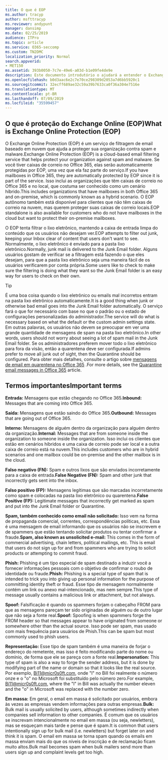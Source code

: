 ```yaml
---
title: O que é EOP
ms.author: tracyp
author: msfttracyp
ms.reviewer: andypunt
manager: dansimp
ms.date: 02/25/2019
audience: ITPro
ms.topic: article
ms.service: O365-seccomp
ms.custom: TN2DMC
localization_priority: Normal
search.appverid:
- MET150
ms.assetid: 393b0050-7c7e-49e6-a03d-b1e09fe4de9e
description: Este documento introdutório o ajudará a entender o Exchange Online Protection (EOP) e uma terminologia importante. Isso se aplica aos clientes do Office 365 que estão protegendo caixas de correio hospedadas em nuvem do Exchange Online e clientes autônomos do EOP que estão protegendo caixas de correio locais, como o Exchange Server 2016.
ms.openlocfilehash: b0d3aac6e2c7e70ce298309d2053a7d6bb5920c1
ms.sourcegitcommit: 32ecff689ae32c59a39b7633ca0f36a304e7516e
ms.translationtype: MT
ms.contentlocale: pt-BR
ms.lasthandoff: 07/09/2019
ms.locfileid: "35599457"
---
```

## <a name="what-is-exchange-online-protection-eop"></a><span data-ttu-id="4b23a-104">O que é proteção do Exchange Online (EOP)</span><span class="sxs-lookup"><span data-stu-id="4b23a-104">What is Exchange Online Protection (EOP)</span></span>

<span data-ttu-id="4b23a-105">O Exchange Online Protection (EOP) é um serviço de filtragem de email baseado em nuvem que ajuda a proteger sua organização contra spam e malware.</span><span class="sxs-lookup"><span data-stu-id="4b23a-105">Exchange Online Protection (EOP) is a cloud-based email filtering service that helps protect your organization against spam and malware.</span></span> <span data-ttu-id="4b23a-106">Se você tiver caixas de correio no Office 365, elas serão automaticamente protegidas por EOP, uma vez que ela faz parte do serviço.</span><span class="sxs-lookup"><span data-stu-id="4b23a-106">If you have mailboxes in Office 365, they are automatically protected by EOP since it is part of the service.</span></span> <span data-ttu-id="4b23a-107">Isso inclui as organizações que têm caixas de correio no Office 365 e no local, que costuma ser conhecido como um cenário híbrido.</span><span class="sxs-lookup"><span data-stu-id="4b23a-107">This includes organizations that have mailboxes in both Office 365 and on-premise, which is commonly known as a hybrid scenario.</span></span> <span data-ttu-id="4b23a-108">O EOP autônomo também está disponível para clientes que não têm caixas de correio na nuvem, mas querem proteger suas caixas de correio locais.</span><span class="sxs-lookup"><span data-stu-id="4b23a-108">EOP standalone is also available for customers who do not have mailboxes in the cloud but want to protect their on-premise mailboxes.</span></span> 

<span data-ttu-id="4b23a-109">O EOP tenta filtrar o lixo eletrônico, mantendo a caixa de entrada limpa do conteúdo que os usuários não desejam ver.</span><span class="sxs-lookup"><span data-stu-id="4b23a-109">EOP attempts to filter out junk, keeping your Inbox clear of content that users don't want to see.</span></span> <span data-ttu-id="4b23a-110">Normalmente, o lixo eletrônico é enviado para a pasta lixo eletrônico.</span><span class="sxs-lookup"><span data-stu-id="4b23a-110">Normally, junk mail is delivered to the Junk Email folder.</span></span> <span data-ttu-id="4b23a-111">Alguns usuários gostam de verificar se a filtragem está fazendo o que eles desejam, para que a pasta lixo eletrônico seja uma maneira fácil de os usuários verificarem por conta própria.</span><span class="sxs-lookup"><span data-stu-id="4b23a-111">Some users like to check to make sure the filtering is doing what they want so the Junk Email folder is an easy way for users to check on their own.</span></span>  

> [!TIP]
> <span data-ttu-id="4b23a-112">É uma boa coisa quando o lixo eletrônico ou emails mal incorretos entram na pasta lixo eletrônico automaticamente.</span><span class="sxs-lookup"><span data-stu-id="4b23a-112">It is a good thing when junk or otherwise bad email goes into the Junk Email folder automatically.</span></span> <span data-ttu-id="4b23a-113">O serviço fará o que for necessário com base no que o padrão ou o estado de configurações personalizadas do administrador.</span><span class="sxs-lookup"><span data-stu-id="4b23a-113">The service will do what is necessary based on what the default or the custom admin settings state.</span></span> <span data-ttu-id="4b23a-114">Em outras palavras, os usuários não devem se preocupar em ver uma grande quantidade de mensagens de spam na pasta lixo eletrônico.</span><span class="sxs-lookup"><span data-stu-id="4b23a-114">In other words, users should not worry about seeing a lot of spam mail in the Junk Email folder.</span></span> <span data-ttu-id="4b23a-115">Se os administradores preferem mover todo o lixo eletrônico para fora da visão, então a quarentena deve ser configurada.</span><span class="sxs-lookup"><span data-stu-id="4b23a-115">If admins prefer to move all junk out of sight, then the Quarantine should be configured.</span></span> <span data-ttu-id="4b23a-116">Para obter mais detalhes, consulte o artigo sobre [mensagens de email em quarentena no Office 365](../quarantine-email-messages.md) .</span><span class="sxs-lookup"><span data-stu-id="4b23a-116">For more details, see the [Quarantine email messages in Office 365](../quarantine-email-messages.md) article.</span></span>

## <a name="important-terms"></a><span data-ttu-id="4b23a-117">Termos importantes</span><span class="sxs-lookup"><span data-stu-id="4b23a-117">Important terms</span></span>

<span data-ttu-id="4b23a-118">**Entrada:** Mensagens que estão chegando no Office 365.</span><span class="sxs-lookup"><span data-stu-id="4b23a-118">**Inbound:** Messages that are coming into Office 365.</span></span>

<span data-ttu-id="4b23a-119">**Saída:** Mensagens que estão saindo do Office 365.</span><span class="sxs-lookup"><span data-stu-id="4b23a-119">**Outbound:** Messages that are going out of Office 365.</span></span>

<span data-ttu-id="4b23a-120">**Interno:** Mensagens de alguém dentro da organização para alguém dentro da organização.</span><span class="sxs-lookup"><span data-stu-id="4b23a-120">**Internal:** Messages that are from someone inside the organization to someone inside the organization.</span></span> <span data-ttu-id="4b23a-121">Isso inclui os clientes que estão em cenários híbridos e uma caixa de correio pode ser local e a outra caixa de correio está na nuvem.</span><span class="sxs-lookup"><span data-stu-id="4b23a-121">This includes customers who are in hybrid scenarios and one mailbox could be on-premise and the other mailbox is in the cloud.</span></span>

<span data-ttu-id="4b23a-122">**Falso negativo (FN):** Spam e outros lixos que são enviados incorretamente para a caixa de entrada.</span><span class="sxs-lookup"><span data-stu-id="4b23a-122">**False Negative (FN):** Spam and other junk that incorrectly gets sent into the inbox.</span></span>

<span data-ttu-id="4b23a-123">**Falso positivo (FP):** Mensagens legítimas que são marcadas incorretamente como spam e colocadas na pasta lixo eletrônico ou quarentena.</span><span class="sxs-lookup"><span data-stu-id="4b23a-123">**False Positive (FP):** Legitimate messages that incorrectly get marked as spam and put into the Junk Email folder or Quarantine.</span></span>

<span data-ttu-id="4b23a-124">**Spam, também conhecido como email não solicitado:** Isso vem na forma de propaganda comercial, correntes, correspondências políticas, etc. Essa é uma mensagem de email informando que os usuários não se inscrevem e de spammers que estão tentando solicitar produtos ou tentar confirmar a fraude.</span><span class="sxs-lookup"><span data-stu-id="4b23a-124">**Spam, also known as unsolicited e-mail:** This comes in the form of commercial advertising, chain letters, political mailings, etc. This is email that users do not sign up for and from spammers who are trying to solicit products or attempting to commit fraud.</span></span>

<span data-ttu-id="4b23a-125">**Phish:** Phishing é um tipo especial de spam destinado a induzir você a fornecer informações pessoais com o objetivo de confirmar o roubo de identidade ou fraude.</span><span class="sxs-lookup"><span data-stu-id="4b23a-125">**Phish:** Phishing is a special type of spam that is intended to trick you into giving up personal information for the purpose of committing identity theft or fraud.</span></span> <span data-ttu-id="4b23a-126">Esse tipo de mensagem normalmente contém um link ou anexo mal-intencionado, mas nem sempre.</span><span class="sxs-lookup"><span data-stu-id="4b23a-126">This type of message usually contains a malicious link or attachment, but not always.</span></span>

<span data-ttu-id="4b23a-127">**Spoof:** Falsificação é quando os spammers forjam o cabeçalho FROM para que as mensagens pareçam ter sido originadas de alguém ou de outro lugar que não seja a fonte real.</span><span class="sxs-lookup"><span data-stu-id="4b23a-127">**Spoof:** Spoofing is when spammers forge the FROM header so that messages appear to have originated from someone or somewhere other than the actual source.</span></span> <span data-ttu-id="4b23a-128">Isso pode ser spam, mas usado com mais frequência para usuários de Phish.</span><span class="sxs-lookup"><span data-stu-id="4b23a-128">This can be spam but most commonly used to phish users.</span></span>

<span data-ttu-id="4b23a-129">**Representação:** Esse tipo de spam também é uma maneira de forjar o endereço do remetente, mas isso é feito modificando parte do nome ou domínio, de forma que ele se pareça com a fonte real.</span><span class="sxs-lookup"><span data-stu-id="4b23a-129">**Impersonation:** This type of spam is also a way to forge the sender address, but it is done by modifying part of the name or domain so that it looks like the real source.</span></span> <span data-ttu-id="4b23a-130">Por exemplo, Bi11@micr0s0ft.com, onde "l" no Bill foi realmente o número onze e o "o" no Microsoft foi substituído pelo número zero.</span><span class="sxs-lookup"><span data-stu-id="4b23a-130">For example, Bi11@micr0s0ft.com, where the "l" in Bill was actually the number eleven and the "o" in Microsoft was replaced with the number zero.</span></span>

<span data-ttu-id="4b23a-131">**Em massa:** Em geral, o email em massa é solicitado por usuários, embora às vezes as empresas vendem informações para outras empresas.</span><span class="sxs-lookup"><span data-stu-id="4b23a-131">**Bulk:** Bulk mail is usually solicited by users, although sometimes indirectly when companies sell information to other companies.</span></span> <span data-ttu-id="4b23a-132">É comum que os usuários se inscrevam intencionalmente no email em massa (ou seja, newletters), mas se esqueçam mais tarde e pense que é spam.</span><span class="sxs-lookup"><span data-stu-id="4b23a-132">It is common that users intentionally sign up for bulk mail (i.e. newletters) but forget later on and think it is spam.</span></span> <span data-ttu-id="4b23a-133">O email em massa se torna spam quando os emails em massa enviam mais do que os níveis de inscrição e de reclamação ficam muito altos.</span><span class="sxs-lookup"><span data-stu-id="4b23a-133">Bulk mail becomes spam when bulk mailers send more than users sign up and complaint levels get too high.</span></span>
